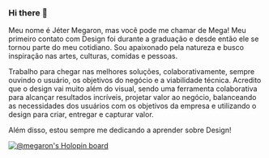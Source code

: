 ### Hi there 👋
Meu nome é Jéter Megaron, mas você pode me chamar de Mega! Meu primeiro contato com Design foi durante a graduação e desde então ele se tornou parte do meu cotidiano. Sou apaixonado pela natureza e busco inspiração nas artes, culturas, comidas e pessoas.

Trabalho para chegar nas melhores soluções, colaborativamente, sempre ouvindo o usuário, os objetivos do negócio e a viabilidade técnica. Acredito que o design vai muito além do visual, sendo uma ferramenta colaborativa para alcançar resultados incríveis, projetar valor ao negócio, balanceando as necessidades dos usuários com os objetivos da empresa e utilizando o design para criar, entregar e capturar valor.

Além disso, estou sempre me dedicando a aprender sobre Design!
<!--
**Jeter-Megaron/Jeter-Megaron** is a ✨ _special_ ✨ repository because its `README.md` (this file) appears on your GitHub profile.

Here are some ideas to get you started:

- 🔭 I’m currently working on ...
- 🌱 I’m currently learning ...
- 👯 I’m looking to collaborate on ...
- 🤔 I’m looking for help with ...
- 💬 Ask me about ...
- 📫 How to reach me: ...
- 😄 Pronouns: ...
- ⚡ Fun fact: ...
-->
[![@megaron's Holopin board](https://holopin.me/megaron)](https://holopin.io/@megaron)

